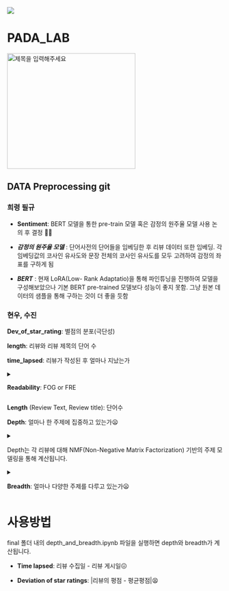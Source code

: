 <img  src="https://capsule-render.vercel.app/api?type=waving&color=BDBDC8&height=150&section=header"  />

  

# PADA_LAB

<img  src="https://github.com/user-attachments/assets/35685bcc-e06f-445e-b45d-428e643349c8"  alt="제목을 입력해주세요"  width="300"  height="270">

  

## DATA Preprocessing git

  

### 희령 필규

-  **Sentiment**: BERT 모델을 통한 pre-train 모델 혹은 감정의 원주율 모델 사용 논의 후 결정 😮‍💨

-  ***감정의 원주율 모델*** : 단어사전의 단어들을 임베딩한 후 리뷰 데이터 또한 임베딩. 각 임베딩값의 코사인 유사도와 문장 전체의 코사인 유사도를 모두 고려하여 감정의 좌표를 구하게 됨

-  ***BERT*** : 현재 LoRA(Low- Rank Adaptatio)을 통해 파인튜닝을 진행하여 모델을 구성해보았으나 기본 BERT pre-trained 모델보다 성능이 좋지 못함. 그냥 원본 데이터의 샘플을 통해 구하는 것이 더 좋을 듯함

  

### 현우, 수진

<summary>

**Dev_of_star_rating**: 별점의 분포(극단성)

</summary>

<summary>

**length**: 리뷰와 리뷰 제목의 단어 수

</summary>

<summary>

**time_lapsed**: 리뷰가 작성된 후 얼마나 지났는가

</summary>

  
  
  

<details>

  

<summary>

**Readability**: FOG or FRE

</summary>

사용된 수식 설명:<br/>

$\text{FOG Index} = 0.4 \times \left( \frac{\text{Total Words}}{\text{Total Sentences}} + 100 \times \frac{\text{Complex Words}}{\text{Total Words}} \right)$<br/>

$\text{FRE Score} = 206.835 - (1.015 \times \frac{\text{Total Words}}{\text{Total Sentences}}) - (84.6 \times \frac{\text{Total Syllables}}{\text{Total Words}})$

</details>

**Length** (Review Text, Review title): 단어수

  
  

**Depth**: 얼마나 한 주제에 집중하고 있는가😦

<details>

<summary>

Depth는 각 리뷰에 대해 NMF(Non-Negative Matrix Factorization) 기반의 주제 모델링을 통해 계산됩니다.

</summary>

  
  

</details>

  

<details>

  
  

<summary>

**Breadth**: 얼마나 다양한 주제를 다루고 있는가😦

</summary>

<img  width="1178"  alt="image (7)"  src="https://github.com/user-attachments/assets/cad0747a-9977-44ec-b45e-925d0c20f5b8"  />

  

Breadth는 각 리뷰의 주제 기여도를 기반으로 KL 발산을 계산하여 평가됩니다.

  

</details>

# 사용방법

final 폴더 내의 depth_and_breadth.ipynb 파일을 실행하면 depth와 breadth가 계산됩니다.

  
  
  

-  **Time lapsed**: 리뷰 수집일 - 리뷰 게시일😖

-  **Deviation of star ratings**: |리뷰의 평점 - 평균평점|😫